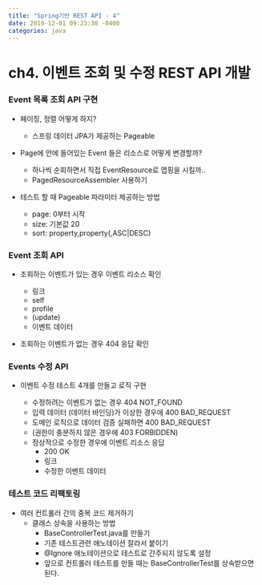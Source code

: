 ```yaml
---
title: "Spring기반 REST API - 4"
date: 2019-12-01 09:23:30 -0400
categories: java
---
```


ch4. 이벤트 조회 및 수정 REST API 개발
===================

### Event 목록 조회 API 구현
- 페이징, 정렬 어떻게 하지?
  - 스프링 데이터 JPA가 제공하는 Pageable

- Page<Event>에 안에 들어있는 Event 들은 리소스로 어떻게 변경할까?
  - 하나씩 순회하면서 직접 EventResource로 맵핑을 시킬까..
  - PagedResourceAssembler<T> 사용하기

- 테스트 할 때 Pageable 파라미터 제공하는 방법
  - page: 0부터 시작
  - size: 기본값 20
  - sort: property,property(,ASC|DESC)


### Event 조회 API
- 조회하는 이벤트가 있는 경우 이벤트 리소스 확인
  - 링크
  - self
  - profile
  - (update)
  - 이벤트 데이터

- 조회하는 이벤트가 없는 경우 404 응답 확인


### Events 수정 API
- 이벤트 수정 테스트 4개를 만들고 로직 구현

  - 수정하려는 이벤트가 없는 경우 404 NOT_FOUND
  - 입력 데이터 (데이터 바인딩)가 이상한 경우에 400 BAD_REQUEST
  - 도메인 로직으로 데이터 검증 실패하면 400 BAD_REQUEST
  - (권한이 충분하지 않은 경우에 403 FORBIDDEN)
  - 정상적으로 수정한 경우에 이벤트 리소스 응답
    - 200 OK
    - 링크
    - 수정한 이벤트 데이터
    
### 테스트 코드 리팩토링
- 여러 컨트롤러 간의 중복 코드 제거하기
   - 클래스 상속을 사용하는 방법
     - BaseControllerTest.java를 만들기
     - 기존 테스트관련 애노테이션 잘라서 붙이기   
     - @Ignore 애노테이션으로 테스트로 간주되지 않도록 설정
     - 앞으로 컨트롤러 테스트를 만들 때는 BaseControllerTest를 상속받으면 된다.
